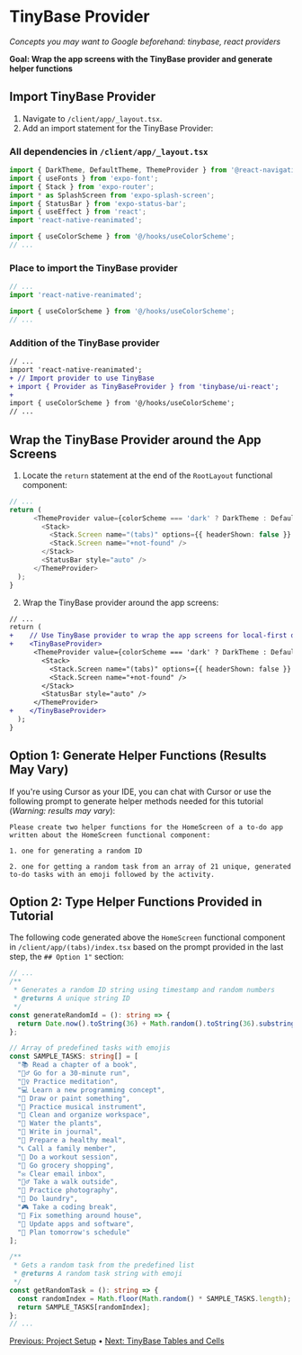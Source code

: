 # TinyBase Provider
*Concepts you may want to Google beforehand: tinybase, react providers*

**Goal: Wrap the app screens with the TinyBase provider and generate helper functions**

## Import TinyBase Provider
1. Navigate to `/client/app/_layout.tsx`.
2. Add an import statement for the TinyBase Provider:
### All dependencies in `/client/app/_layout.tsx`
```typescript
import { DarkTheme, DefaultTheme, ThemeProvider } from '@react-navigation/native';
import { useFonts } from 'expo-font';
import { Stack } from 'expo-router';
import * as SplashScreen from 'expo-splash-screen';
import { StatusBar } from 'expo-status-bar';
import { useEffect } from 'react';
import 'react-native-reanimated';

import { useColorScheme } from '@/hooks/useColorScheme';
// ...
```
### Place to import the TinyBase provider
```typescript
// ...
import 'react-native-reanimated';

import { useColorScheme } from '@/hooks/useColorScheme';
// ...
```
### Addition of the TinyBase provider
```diff
// ...
import 'react-native-reanimated';
+ // Import provider to use TinyBase
+ import { Provider as TinyBaseProvider } from 'tinybase/ui-react';
+
import { useColorScheme } from '@/hooks/useColorScheme';
// ...
```

## Wrap the TinyBase Provider around the App Screens
1. Locate the `return` statement at the end of the `RootLayout` functional component:
```typescript
// ...
return (
      <ThemeProvider value={colorScheme === 'dark' ? DarkTheme : DefaultTheme}>
        <Stack>
          <Stack.Screen name="(tabs)" options={{ headerShown: false }} />
          <Stack.Screen name="+not-found" />
        </Stack>
        <StatusBar style="auto" />
      </ThemeProvider>
  );
}
```
2. Wrap the TinyBase provider around the app screens:
```diff
// ...
return (
+    // Use TinyBase provider to wrap the app screens for local-first development
+    <TinyBaseProvider>
      <ThemeProvider value={colorScheme === 'dark' ? DarkTheme : DefaultTheme}>
        <Stack>
          <Stack.Screen name="(tabs)" options={{ headerShown: false }} />
          <Stack.Screen name="+not-found" />
        </Stack>
        <StatusBar style="auto" />
      </ThemeProvider>
+    </TinyBaseProvider>
  );
}
```
## Option 1: Generate Helper Functions (Results May Vary)

If you're using Cursor as your IDE, you can chat with Cursor or use the following prompt to generate helper methods needed for this tutorial (*Warning: results may vary*):
```
Please create two helper functions for the HomeScreen of a to-do app written about the HomeScreen functional component:

1. one for generating a random ID

2. one for getting a random task from an array of 21 unique, generated to-do tasks with an emoji followed by the activity.
```

## Option 2: Type Helper Functions Provided in Tutorial

The following code generated above the `HomeScreen` functional component in `/client/app/(tabs)/index.tsx` based on the prompt provided in the last step, the `## Option 1"` section:
```typescript
// ...
/**
 * Generates a random ID string using timestamp and random numbers
 * @returns A unique string ID
 */
const generateRandomId = (): string => {
  return Date.now().toString(36) + Math.random().toString(36).substring(2);
};

// Array of predefined tasks with emojis
const SAMPLE_TASKS: string[] = [
  "📚 Read a chapter of a book",
  "🏃‍♂️ Go for a 30-minute run",
  "🧘‍♀️ Practice meditation",
  "💻 Learn a new programming concept",
  "🎨 Draw or paint something",
  "🎵 Practice musical instrument",
  "🧹 Clean and organize workspace",
  "🌱 Water the plants",
  "📝 Write in journal",
  "🥗 Prepare a healthy meal",
  "📞 Call a family member",
  "💪 Do a workout session",
  "🛒 Go grocery shopping",
  "✉️ Clear email inbox",
  "🚶‍♂️ Take a walk outside",
  "📸 Practice photography",
  "🧺 Do laundry",
  "🎮 Take a coding break",
  "🔧 Fix something around house",
  "📱 Update apps and software",
  "🌙 Plan tomorrow's schedule"
];

/**
 * Gets a random task from the predefined list
 * @returns A random task string with emoji
 */
const getRandomTask = (): string => {
  const randomIndex = Math.floor(Math.random() * SAMPLE_TASKS.length);
  return SAMPLE_TASKS[randomIndex];
};
// ...
```

[Previous: Project Setup](/01-project-setup.md) • [Next: TinyBase Tables and Cells](/03-tinybase-tables-and-cells.md)